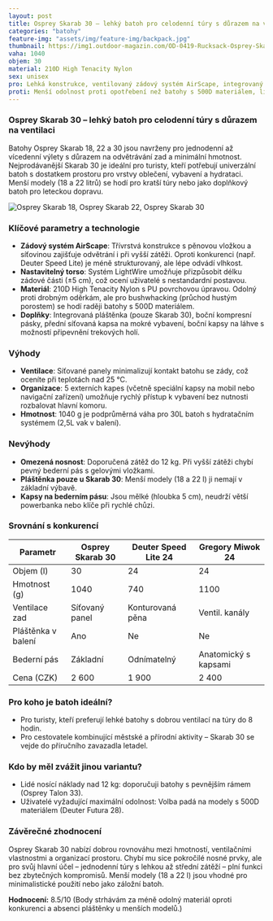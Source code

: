 ```yaml
---
layout: post
title: Osprey Skarab 30 – lehký batoh pro celodenní túry s důrazem na ventilaci
categories: "batohy"
feature-img: "assets/img/feature-img/backpack.jpg"
thumbnail: https://img1.outdoor-magazin.com/OD-0419-Rucksack-Osprey-Skarab-30-Skimmer-28-png--169FullWidth-876401ca-1442187.png
vaha: 1040
objem: 30
material: 210D High Tenacity Nylon
sex: unisex
pro: Lehká konstrukce, ventilovaný zádový systém AirScape, integrovaný pláštěnka, variabilní organizace.
proti: Menší odolnost proti opotřebení než batohy s 500D materiálem, limitovaná nosnost pro těžké náklady.
---
```


### Osprey Skarab 30 – lehký batoh pro celodenní túry s důrazem na ventilaci
Batohy Osprey Skarab 18, 22 a 30 jsou navrženy pro jednodenní až vícedenní výlety s důrazem na odvětrávání zad a minimální hmotnost. Nejprodávanější Skarab 30 je ideální pro turisty, kteří potřebují univerzální batoh s dostatkem prostoru pro vrstvy oblečení, vybavení a hydrataci. Menší modely (18 a 22 litrů) se hodí pro kratší túry nebo jako doplňkový batoh pro leteckou dopravu. 

![Osprey Skarab 18, Osprey Skarab 22, Osprey Skarab 30](https://res.cloudinary.com/dvwv5cne3/image/fetch/w_auto,h_450,c_fill,g_auto,f_auto,q_auto/https://img1.outdoor-magazin.com/OD-0419-Rucksack-Osprey-Skarab-30-Skimmer-28-png--169FullWidth-876401ca-1442187.png)

### Klíčové parametry a technologie
- **Zádový systém AirScape**: Třívrstvá konstrukce s pěnovou vložkou a síťovinou zajišťuje odvětrání i při vyšší zátěži. Oproti konkurenci (např. Deuter Speed Lite) je méně strukturovaný, ale lépe odvádí vlhkost.
- **Nastavitelný torso**: Systém LightWire umožňuje přizpůsobit délku zádové části (±5 cm), což ocení uživatelé s nestandardní postavou.
- **Materiál**: 210D High Tenacity Nylon s PU povrchovou úpravou. Odolný proti drobným oděrkám, ale pro bushwhacking (průchod hustým porostem) se hodí raději batohy s 500D materiálem.
- **Doplňky**: Integrovaná pláštěnka (pouze Skarab 30), boční kompresní pásky, přední síťovaná kapsa na mokré vybavení, boční kapsy na láhve s možností připevnění trekových holí.

### Výhody
- **Ventilace**: Síťované panely minimalizují kontakt batohu se zády, což oceníte při teplotách nad 25 °C.
- **Organizace**: 5 externích kapes (včetně speciální kapsy na mobil nebo navigační zařízení) umožňuje rychlý přístup k vybavení bez nutnosti rozbalovat hlavní komoru.
- **Hmotnost**: 1040 g je podprůměrná váha pro 30L batoh s hydratačním systémem (2,5L vak v balení).

### Nevýhody
- **Omezená nosnost**: Doporučená zátěž do 12 kg. Při vyšší zátěži chybí pevný bederní pás s gelovými vložkami.
- **Pláštěnka pouze u Skarab 30**: Menší modely (18 a 22 l) ji nemají v základní výbavě.
- **Kapsy na bederním pásu**: Jsou mělké (hloubka 5 cm), neudrží větší powerbanka nebo klíče při rychlé chůzi.

### Srovnání s konkurencí
| Parametr           | Osprey Skarab 30 | Deuter Speed Lite 24 | Gregory Miwok 24     |
|---------------------|------------------|-----------------------|-----------------------|
| Objem (l)           | 30               | 24                    | 24                    |
| Hmotnost (g)        | 1040             | 740                   | 1100                  |
| Ventilace zad       | Síťovaný panel   | Konturovaná pěna      | Ventil. kanály        |
| Pláštěnka v balení  | Ano              | Ne                    | Ne                    |
| Bederní pás         | Základní         | Odnímatelný           | Anatomický s kapsami  |
| Cena (CZK)          | 2 600            | 1 900                 | 2 400                 |

### Pro koho je batoh ideální?
- Pro turisty, kteří preferují lehké batohy s dobrou ventilací na túry do 8 hodin.
- Pro cestovatele kombinující městské a přírodní aktivity – Skarab 30 se vejde do příručního zavazadla letadel.

### Kdo by měl zvážit jinou variantu?
- Lidé nosící náklady nad 12 kg: doporučuji batohy s pevnějším rámem (Osprey Talon 33).
- Uživatelé vyžadující maximální odolnost: Volba padá na modely s 500D materiálem (Deuter Futura 28).

### Závěrečné zhodnocení
Osprey Skarab 30 nabízí dobrou rovnováhu mezi hmotností, ventilačními vlastnostmi a organizací prostoru. Chybí mu sice pokročilé nosné prvky, ale pro svůj hlavní účel – jednodenní túry s lehkou až střední zátěží – plní funkci bez zbytečných kompromisů. Menší modely (18 a 22 l) jsou vhodné pro minimalistické použití nebo jako záložní batoh.

**Hodnocení:** 8.5/10 (Body strhávám za méně odolný materiál oproti konkurenci a absenci pláštěnky u menších modelů.)